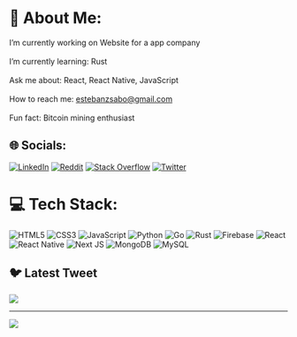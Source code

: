 # 💫 About Me:
I’m currently working on Website for a app company<br><br>I’m currently learning: Rust<br><br>Ask me about: React, React Native, JavaScript<br><br>How to reach me: estebanzsabo@gmail.com<br><br>Fun fact: Bitcoin mining enthusiast<br>


## 🌐 Socials:
[![LinkedIn](https://img.shields.io/badge/LinkedIn-%230077B5.svg?logo=linkedin&logoColor=white)](https://linkedin.com/in/estebansabo) [![Reddit](https://img.shields.io/badge/Reddit-%23FF4500.svg?logo=Reddit&logoColor=white)](https://reddit.com/user/estebansabo) [![Stack Overflow](https://img.shields.io/badge/-Stackoverflow-FE7A16?logo=stack-overflow&logoColor=white)](https://stackoverflow.com/users/20761998) [![Twitter](https://img.shields.io/badge/Twitter-%231DA1F2.svg?logo=Twitter&logoColor=white)](https://twitter.com/estebansabo) 

# 💻 Tech Stack:
![HTML5](https://img.shields.io/badge/html5-%23E34F26.svg?style=for-the-badge&logo=html5&logoColor=white) ![CSS3](https://img.shields.io/badge/css3-%231572B6.svg?style=for-the-badge&logo=css3&logoColor=white) ![JavaScript](https://img.shields.io/badge/javascript-%23323330.svg?style=for-the-badge&logo=javascript&logoColor=%23F7DF1E) ![Python](https://img.shields.io/badge/python-3670A0?style=for-the-badge&logo=python&logoColor=ffdd54) ![Go](https://img.shields.io/badge/go-%2300ADD8.svg?style=for-the-badge&logo=go&logoColor=white) ![Rust](https://img.shields.io/badge/rust-%23000000.svg?style=for-the-badge&logo=rust&logoColor=white) ![Firebase](https://img.shields.io/badge/firebase-%23039BE5.svg?style=for-the-badge&logo=firebase) ![React](https://img.shields.io/badge/react-%2320232a.svg?style=for-the-badge&logo=react&logoColor=%2361DAFB) ![React Native](https://img.shields.io/badge/react_native-%2320232a.svg?style=for-the-badge&logo=react&logoColor=%2361DAFB) ![Next JS](https://img.shields.io/badge/Next-black?style=for-the-badge&logo=next.js&logoColor=white) ![MongoDB](https://img.shields.io/badge/MongoDB-%234ea94b.svg?style=for-the-badge&logo=mongodb&logoColor=white) ![MySQL](https://img.shields.io/badge/mysql-%2300f.svg?style=for-the-badge&logo=mysql&logoColor=white)

## 🐦 Latest Tweet
[![](https://gtce.itsvg.in/api?username=estebansabo)](https://github.com/VishwaGauravIn/github-twitter-card-embed)

---
[![](https://visitcount.itsvg.in/api?id=estebansabo&icon=0&color=0)](https://visitcount.itsvg.in)

<!-- Proudly created with GPRM ( https://gprm.itsvg.in ) -->
